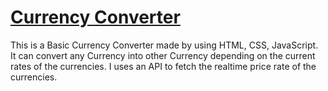 
# [Currency Converter](https://kumarrahul01.github.io/Currency-Convertor/)


This is a Basic Currency Converter made by using HTML, CSS, JavaScript.
It can convert any Currency into other Currency depending on the current rates of the currencies.
I uses an API to fetch the realtime price rate of the currencies. 
